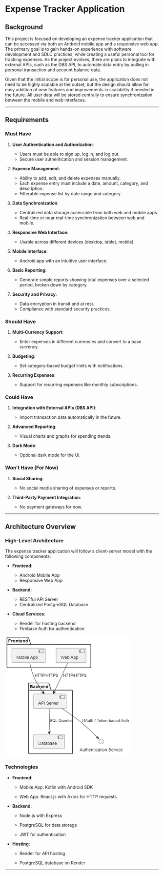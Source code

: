 # Expense Tracker Application

## Background

This project is focused on developing an expense tracker application that can be accessed via both an Android mobile app and a responsive web app. The primary goal is to gain hands-on experience with software development and SDLC practices, while creating a useful personal tool for tracking expenses. As the project evolves, there are plans to integrate with external APIs, such as the DBS API, to automate data entry by pulling in personal transaction and account balance data.

Given that the initial scope is for personal use, the application does not need to be highly scalable at the outset, but the design should allow for easy addition of new features and improvements in scalability if needed in the future. All user data will be stored centrally to ensure synchronization between the mobile and web interfaces.

---

## Requirements

### Must Have

1. **User Authentication and Authorization**: 
   - Users must be able to sign up, log in, and log out.
   - Secure user authentication and session management.
   
2. **Expense Management**:
   - Ability to add, edit, and delete expenses manually.
   - Each expense entry must include a date, amount, category, and description.
   - Filterable expense list by date range and category.

3. **Data Synchronization**:
   - Centralized data storage accessible from both web and mobile apps.
   - Real-time or near real-time synchronization between web and mobile.

4. **Responsive Web Interface**: 
   - Usable across different devices (desktop, tablet, mobile).

5. **Mobile Interface**: 
   - Android app with an intuitive user interface.

6. **Basic Reporting**: 
   - Generate simple reports showing total expenses over a selected period, broken down by category.

7. **Security and Privacy**: 
   - Data encryption in transit and at rest.
   - Compliance with standard security practices.

### Should Have

1. **Multi-Currency Support**: 
   - Enter expenses in different currencies and convert to a base currency.

2. **Budgeting**: 
   - Set category-based budget limits with notifications.

3. **Recurring Expenses**: 
   - Support for recurring expenses like monthly subscriptions.

### Could Have

1. **Integration with External APIs (DBS API)**: 
   - Import transaction data automatically in the future.

2. **Advanced Reporting**: 
   - Visual charts and graphs for spending trends.

3. **Dark Mode**: 
   - Optional dark mode for the UI.

### Won’t Have (For Now)

1. **Social Sharing**: 
   - No social media sharing of expenses or reports.

2. **Third-Party Payment Integration**: 
   - No payment gateways for now.

---

## Architecture Overview

### High-Level Architecture

The expense tracker application will follow a client-server model with the following components:

- **Frontend**: 
  - Android Mobile App
  - Responsive Web App

- **Backend**:
  - RESTful API Server
  - Centralized PostgreSQL Database

- **Cloud Services**: 
  - Render for hosting backend
  - Firebase Auth for authentication

![](diagrams/HighLevelArchitecture.png)

### Technologies 

* **Frontend**: 

   * Mobile App: Kotlin with Android SDK 

   * Web App: React.js with Axios for HTTP requests 

* **Backend**: 

   * Node.js with Express 

   * PostgreSQL for data storage 

   * JWT for authentication 

* **Hosting**: 

   * Render for API hosting 

   * PostgreSQL database on Render

---